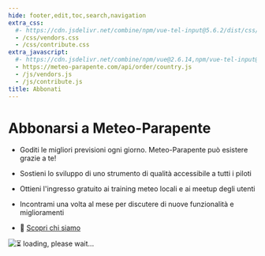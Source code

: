```yaml
---
hide: footer,edit,toc,search,navigation
extra_css:
  #- https://cdn.jsdelivr.net/combine/npm/vue-tel-input@5.6.2/dist/css/component.min.css,npm/vue-tel-input@5.6.2/dist/css/sprite.min.css
  - /css/vendors.css
  - /css/contribute.css
extra_javascript:
  #- https://cdn.jsdelivr.net/combine/npm/vue@2.6.14,npm/vue-tel-input@5.6.2/dist/vue-tel-input.umd.min.js,npm/vue-resource@1.5.3/dist/vue-resource.min.js
  - https://meteo-parapente.com/api/order/country.js
  - /js/vendors.js
  - /js/contribute.js
title: Abbonati
---
```


# Abbonarsi a Meteo-Parapente
 
- Goditi le migliori previsioni ogni giorno. Meteo-Parapente può esistere grazie a te!
 
- Sostieni lo sviluppo di uno strumento di qualità accessibile a tutti i piloti
 
- Ottieni l'ingresso gratuito ai training meteo locali e ai meetup degli utenti
 
- Incontrami una volta al mese per discutere di nuove funzionalità e miglioramenti

- 👋 <a href="/it/about-us/" target="_blank">Scopri chi siamo</a>

<script>
  const mp_form_locale = {
    locale: `it`,
    default_country: `IT`,
    product_contributor_title: `Contributore`,
    product_contributor_description: `3€ al mese <small>(12 mesi)</small>`,
    product_supporter_title: `Supporto`,
    product_supporter_description: `5€ al mese <small>(12 mesi)</small>`,
    product_small_text: `Pagamento unico di €### per 12 mesi. Nessun rinnovo`,
    header_coordinates: `Su di te`,
    email: `Email`,
    mobile_phone: `Cellulare`,
    mobile_phone_small_text: `Solo usato per ricevere il tuo codice di accesso e per resettarlo nel caso tu lo perda. Se non hai un cellulare, contatta support@meteo-parapente.com`,
    payment_method: `Metodo di pagamento`,
    payment_card: `Carta di credito / Carta di debito`,
    payment_proceed: `Procedi al pagamento ►`,
    terms_approval: `Cliccando su "procedi al pagamento", accetti e acconsenti alle <a href="/it/legal/#terms" target="_blank">Condizioni Generali d'Uso di Meteo-Parapente</a>, le <a href="/it/legal/#membership" target="_blank">Condizioni di abbonamento specifiche</a> e la <a href="/it/privacy/" target="_blank">Politica sulla riservatezza</a>. `,
    error_email: `Indirizzo e-mail non è valido`,
    error_phone: `Il numero di telefono non è valido`,
    error_request: `Errore: impossibile raggiungere il server. Controlla la tua connessione e riprova`,
    need_help: `Hai bisogno di aiuto?`,
    email_us: `Scrivi un'email a <strong>support@meteo-parapente.com</strong>`,
    payment_declined: `La sua banca ha rifiutato il pagamento. Si prega di riprovare.`,
    payment_sepa: `Bonifico bancario SEPA`
  };
</script>
<div id="app">
  <p v-if="!ready"><img src="/img/load.gif" class="loading" alt="⏳ loading, please wait..." /></p>
</div>